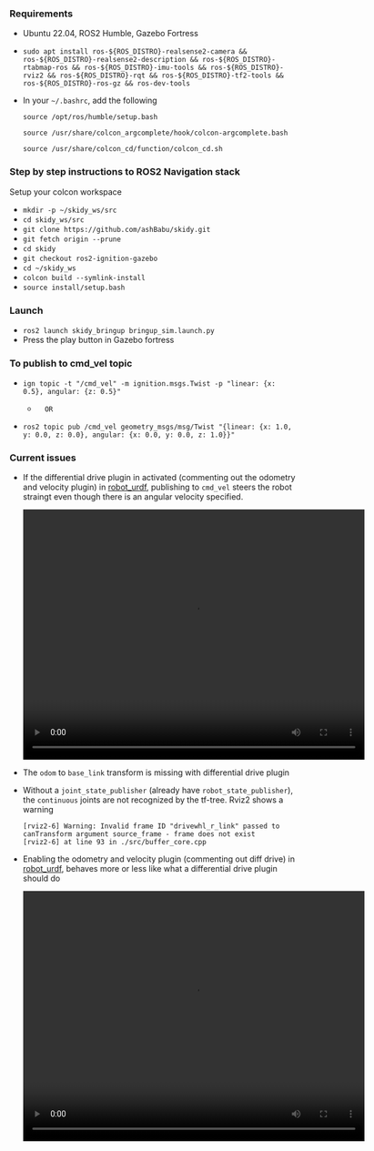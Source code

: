 
### Requirements
* Ubuntu 22.04, ROS2 Humble, Gazebo Fortress
* `sudo apt install ros-${ROS_DISTRO}-realsense2-camera &&
  ros-${ROS_DISTRO}-realsense2-description &&
  ros-${ROS_DISTRO}-rtabmap-ros &&
  ros-${ROS_DISTRO}-imu-tools &&
  ros-${ROS_DISTRO}-rviz2 &&
  ros-${ROS_DISTRO}-rqt &&
  ros-${ROS_DISTRO}-tf2-tools &&
  ros-${ROS_DISTRO}-ros-gz &&
  ros-dev-tools`

* In your `~/.bashrc`, add the following

  `source /opt/ros/humble/setup.bash`

   `source /usr/share/colcon_argcomplete/hook/colcon-argcomplete.bash`

   `source /usr/share/colcon_cd/function/colcon_cd.sh`

### Step by step instructions to ROS2 Navigation stack
Setup your colcon workspace

* `mkdir -p ~/skidy_ws/src`
* `cd skidy_ws/src`
* `git clone https://github.com/ashBabu/skidy.git`
* `git fetch origin --prune`
* `cd skidy`
* `git checkout ros2-ignition-gazebo`
* `cd ~/skidy_ws`
* `colcon build --symlink-install`
* `source install/setup.bash`

### Launch
* `ros2 launch skidy_bringup bringup_sim.launch.py` 
* Press the play button in Gazebo fortress

### To publish to cmd_vel topic
* `ign topic -t "/cmd_vel" -m ignition.msgs.Twist -p "linear: {x: 0.5}, angular: {z: 0.5}"`
  *       OR
* `ros2 topic pub /cmd_vel geometry_msgs/msg/Twist "{linear: {x: 1.0, y: 0.0, z: 0.0}, angular: {x: 0.0, y: 0.0, z: 1.0}}"`

### Current issues
* If the differential drive plugin in activated (commenting out the odometry and velocity plugin) in [robot_urdf](skidy_description/urdf/robot_test_diff_drive.urdf),
publishing to `cmd_vel` steers the robot straingt even though there is an angular velocity specified.

  <video width="600" height="440" controls>
    <source src="videos/diff_drive_plugin.mp4" type="video/mp4">
  </video>

* The `odom` to `base_link` transform is missing with differential drive plugin
* Without a `joint_state_publisher` (already have `robot_state_publisher`), the `continuous` joints are not 
recognized by the tf-tree. Rviz2 shows a warning 
  ```
  [rviz2-6] Warning: Invalid frame ID "drivewhl_r_link" passed to canTransform argument source_frame - frame does not exist
  [rviz2-6] at line 93 in ./src/buffer_core.cpp
   ```
* Enabling the odometry and velocity plugin (commenting out diff drive) in [robot_urdf](skidy_description/urdf/robot_test_diff_drive.urdf),
behaves more or less like what a differential drive plugin should do

  <video width="600" height="440" controls>
    <source src="videos/odom_velocity_plugin.mp4" type="video/mp4">
  </video>